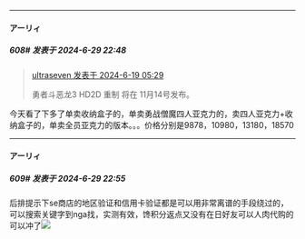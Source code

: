 ﻿
*****

####  アーリィ  
##### 608#       发表于 2024-6-29 22:48

<blockquote><a href="httphttps://bbs.saraba1st.com/2b/forum.php?mod=redirect&amp;goto=findpost&amp;pid=65292365&amp;ptid=2051186" target="_blank">ultraseven 发表于 2024-6-19 05:29</a>

勇者斗恶龙3 HD2D 重制 将在 11月14号发布。</blockquote>
今天看了下多了单卖收纳盒子的，单卖勇战僧魔四人亚克力的，卖四人亚克力+收纳盒子的，单卖全员亚克力的版本。。。价格分别是9878，10980，13180，18570


*****

####  アーリィ  
##### 609#       发表于 2024-6-29 22:55

后排提示下se商店的地区验证和信用卡验证都是可以用非常离谱的手段绕过的，可以搜索关键字到nga找，实测有效，馋积分返点又没有在日好友可以人肉代购的可以冲了<img src="https://static.saraba1st.com/image/smiley/face2017/059.png" referrerpolicy="no-referrer">

